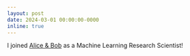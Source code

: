 ```yaml
---
layout: post
date: 2024-03-01 00:00:00-0000
inline: true
---
```


I joined [Alice & Bob](https://alice-bob.com/) as a Machine Learning Research Scientist! 